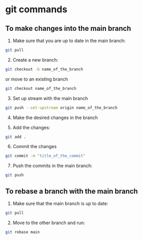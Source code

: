 # git commands

## To make changes into the main branch

1. Make sure that you are up to date in the main branch:

```bash
git pull
```

2. Create a new branch:

```bash
git checkout -b name_of_the_branch
```

or move to an existing branch

```bash
git checkout name_of_the_branch
```

3. Set up stream with the main branch

```bash
git push --set-upstream origin name_of_the_branch
```

4. Make the desired changes in the branch

5. Add the changes:

```bash
git add .
```

6. Commit the changes

```bash
git commit -m "title_of_the_commit"
```

7. Push the commits in the main branch:

```bash
git push
```

## To rebase a branch with the main branch

1. Make sure that the main branch is up to date:

```bash
git pull
```

2. Move to the other branch and run:

```bash
git rebase main
```